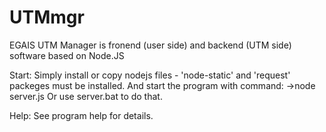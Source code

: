 # UTMmgr

EGAIS UTM Manager is fronend (user side) and backend (UTM side) software based on Node.JS

Start:
 Simply install or copy nodejs files - 'node-static' and 'request' packeges must be installed.
 And start the program with command:
 ->node server.js
 Or use server.bat to do that.

Help: 
 See program help for details.

 